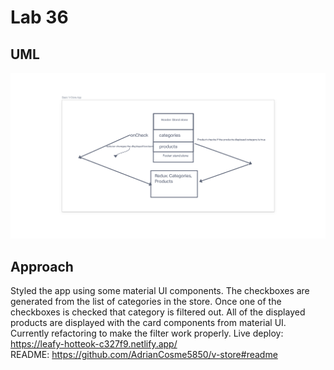 # Lab 36  

## UML  

![whiteboard](./imgs/basic-vstore-app.png)

## Approach  

Styled the app using some material UI components. The checkboxes are generated from the list of categories in the store. Once one of the checkboxes is checked that category is filtered out. All of the displayed products are displayed with the card components from material UI. Currently refactoring to make the filter work properly.
Live deploy: https://leafy-hotteok-c327f9.netlify.app/  
README: https://github.com/AdrianCosme5850/v-store#readme  
